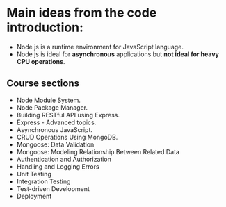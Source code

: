 # Main ideas from the code introduction:
 - Node js is a runtime environment for JavaScript language.
 - Node js is ideal for <strong>asynchronous</strong> applications
  but <strong>not ideal for heavy CPU operations</strong>.

 ## Course sections
  - Node Module System.
  - Node Package Manager.
  - Building RESTful API using Express.
  - Express - Advanced topics.
  - Asynchronous JavaScript.
  - CRUD Operations Using MongoDB.
  - Mongoose: Data Validation
  - Mongoose: Modeling Relationship Between Related Data
  - Authentication and Authorization
  - Handling and Logging Errors
  - Unit Testing
  - Integration Testing
  - Test-driven Development
  - Deployment